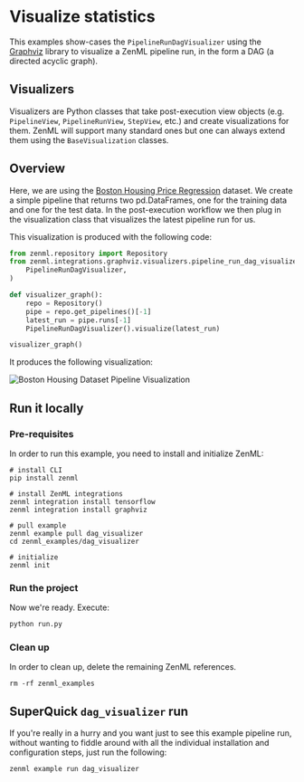 # Visualize statistics
This examples show-cases the `PipelineRunDagVisualizer` using the [Graphviz](https://graphviz.readthedocs.io/en/stable/manual.html) library to visualize a 
ZenML pipeline run, in the form a DAG (a directed acyclic graph).

## Visualizers
Visualizers are Python classes that take post-execution view objects (e.g. `PipelineView`, `PipelineRunView`, `StepView`, etc.) and create 
visualizations for them. ZenML will support many standard ones but one can always extend them using the `BaseVisualization` classes.

## Overview
Here, we are using the [Boston Housing Price Regression](https://keras.io/api/datasets/boston_housing/) dataset. 
We create a simple pipeline that returns two pd.DataFrames, one for the training data and one for the test data. In 
the post-execution workflow we then plug in the visualization class that visualizes the latest pipeline run for us.

This visualization is produced with the following code:

```python
from zenml.repository import Repository
from zenml.integrations.graphviz.visualizers.pipeline_run_dag_visualizer import (
    PipelineRunDagVisualizer,
)

def visualizer_graph():
    repo = Repository()
    pipe = repo.get_pipelines()[-1]
    latest_run = pipe.runs[-1]
    PipelineRunDagVisualizer().visualize(latest_run)

visualizer_graph()
```

It produces the following visualization:

![Boston Housing Dataset Pipeline Visualization](../../docs/book/assets/dag-visualization.png)


## Run it locally

### Pre-requisites
In order to run this example, you need to install and initialize ZenML:

```shell
# install CLI
pip install zenml

# install ZenML integrations
zenml integration install tensorflow
zenml integration install graphviz

# pull example
zenml example pull dag_visualizer
cd zenml_examples/dag_visualizer

# initialize
zenml init
```

### Run the project
Now we're ready. Execute:

```bash
python run.py
```

### Clean up
In order to clean up, delete the remaining ZenML references.

```shell
rm -rf zenml_examples
```

## SuperQuick `dag_visualizer` run

If you're really in a hurry and you want just to see this example pipeline run,
without wanting to fiddle around with all the individual installation and
configuration steps, just run the following:

```shell
zenml example run dag_visualizer
```
